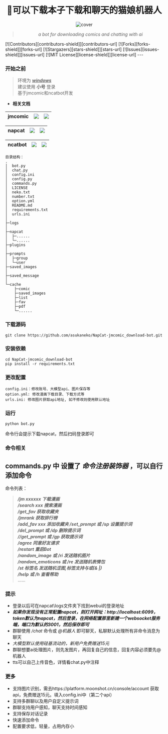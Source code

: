 <div align="center">
<h1 style = "text-align:center;">🚀可以下载本子下载和聊天的猫娘机器人</h1> 

![cover](https://img.picui.cn/free/2025/04/19/6803c76d2bbf9.png)

> _a bot for downloading comics and chatting with ai_  


</div>
[![Contributors][contributors-shield]][contributors-url]
[![Forks][forks-shield]][forks-url]
[![Stargazers][stars-shield]][stars-url]
[![Issues][issues-shield]][issues-url]
[![MIT License][license-shield]][license-url]
---

### 开始之前
>环境为 <u>___windows___</u>  
>建议使用 __小号__ 登录  
>基于jmcomic和ncatbot开发

 + **相关文档** 

| jmcomic | [![](https://img.shields.io/badge/jmcomic-on_Github-blue)](https://github.com/hect0x7/JMComic-Crawler-Python) | [![](https://img.shields.io/badge/jmcomic-Readthedocs.io-orange)](https://jmcomic.readthedocs.io/zh-cn/latest/) |
|:-:|:-:|:-:|

| napcat |[![](https://img.shields.io/badge/napcat-on_Github-blue)](https://github.com/NapNeko/NapCatQQ) | [![](https://img.shields.io/badge/napcat-Github.IO-orange)](https://napneko.github.io)
 |:-:|:-:|:-:|

  | ncatbot  | [![](https://img.shields.io/badge/ncatbot-on_Github-blue)](https://github.com/liyihao1110/ncatbot) | [![](https://img.shields.io/badge/Python_Sdk-Ncatbot-8A2BE2)](https://docs.ncatbot.xyz/) |
  |:-:|:-:|:-:|




```
目录结构：
.
│  bot.py
│  chat.py
│  config.ini
│  config.py
│  commands.py
│  LICENSE
│  neko.txt
│  number.txt
│  option.yml
│  README.md
│  requirements.txt
│  urls.ini
│  
├─logs
│      
├─napcat
│  ├─...... 
│  └─......
├─plugins
│
├─prompts
│  ├─group
│  └─user
├─saved_images
│      
├─saved_message
│
└─cache
    ├─comic
    ├─saved_images
    ├─list
    ├─fav
    ├─pdf
    └─......
```        

### 下载源码
```
git clone https://github.com/asukaneko/NapCat-jmcomic_download-bot.git
```


### 安装依赖
```
cd NapCat-jmcomic_download-bot
pip install -r requirements.txt
```
### 更改配置
```
config.ini：修改账号、大模型api、图片保存等
option.yml: 修改漫画下载目录、下载方式等
urls.ini: 修改图片获取api地址, 如不修改则使用默认地址
```
### 运行
```
python bot.py
```
命令行会提示下载napcat，然后扫码登录即可

### 命令相关
__commands.py 中 设置了 ___命令注册装饰器___ ，可以自行添加命令__
---
命令列表：  
>___/jm xxxxxx 下载漫画  
/search xxx 搜索漫画  
/get_fav 获取收藏夹  
/jmrank 获取排行榜  
/add_fav xxx 添加收藏夹
/set_prompt 或 /sp 设置提示词  
/del_prompt 或 /dp 删除提示词  
//get_prompt 或 /gp 获取提示词  
/agree   同意好友请求  
/restart   重启Bot  
/random_image 或 /ri 发送随机图片  
/random_emoticons 或 /re 发送随机表情包  
/st 标签名 发送随机涩图,标签支持与或(& |)  
/help 或 /h 查看帮助___  
……  
### 提示
+ 登录以后可在napcat\logs文件夹下找到webui的登录地址
+ ___如果你发现没有正常配置napcat，则打开网址：http://localhost:6099，token默认为napcat，然后登录，在网络配置那里新建一个websocket服务端，端口为默认的3001，然后保存即可___
+ 群聊使用 _/chat_ 命令或 _@机器人_ 即可聊天，私聊默认处理所有非命令消息为聊天 
+ _大模型默认使用硅基流动的，新用户免费赠送15元_
+ 群聊想要ai处理图片，则先发图片，再回复自己的信息，回复内容必须要先@机器人
+ tts可以自己上传音色，详情看chat.py中注释


### 更多  

+ 支持图片识别，需去https://platform.moonshot.cn/console/account 获取api，免费赠送15元。填入config.ini中（第二个api）
+ 支持多群聊以及用户自定义提示词
+ 群聊支持用户感知，聊天支持时间感知
+ 支持保存对话记录
+ 快速添加命令
+ 配置要求低，轻量，占用内存小

